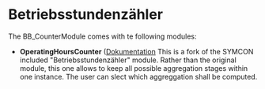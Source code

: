 # Betriebsstundenzähler

The BB_CounterModule comes with te following modules:

- __OperatingHoursCounter__ ([Dokumentation](/OperatingHoursCounter/README.md)
	This is a fork of the SYMCON included "Betriebsstundenzähler" module.
	Rather than the original module, this one allows to keep all possible aggregation stages within one instance.
	The user can slect which aggreggation shall be computed. 